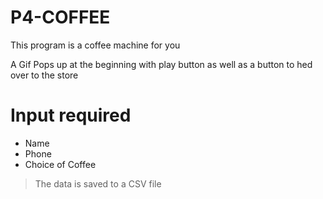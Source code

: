 # P4-COFFEE
This program is a coffee machine for you

A Gif Pops up at the beginning with play button as well as a button to hed over to the store 

# Input required
- Name
- Phone
- Choice of Coffee
> The data is saved to a CSV file
